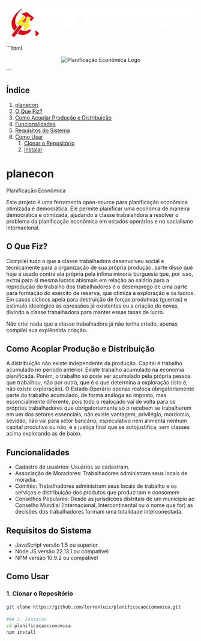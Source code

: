 <p align="center">
    <img src="./public/images/planEconLogoBranca1.png" alt="Planificação Econômica Logo">
</p>
```html
<p align="center">
    <picture>
        <source srcset="./public/images/planEconLogoBranca1.png" media="(prefers-color-scheme: dark)">
        <img src="./public/images/planEconLogo1.png" alt="Planificação Econômica Logo">
    </picture>
</p>
```

## Índice
1. [planecon](#planecon)
2. [O Que Fiz?](#o-que-fiz)
3. [Como Acoplar Produção e Distribuição](#como-acoplar-produção-e-distribuição)
4. [Funcionalidades](#funcionalidades)
5. [Requisitos do Sistema](#requisitos-do-sistema)
6. [Como Usar](#como-usar)
    1. [Clonar o Repositório](#1-clonar-o-repositório)
    2. [Instalar](#2-instalar)


# planecon
Planificação Econômica

Este projeto é uma ferramenta open-source para planificação econômica otimizada e democrática. Ele permite planificar uma economia de maneira democrática e otimizada, ajudando a classe trabalahdora a resolver o problema da planificação econômica em estados operários e no socialismo internacional.

## O Que Fiz?
Compilei tudo o que a classe trabalhadora desenvolveu social e tecnicamente para a organização de sua própria produção, parte disso que hoje é usado contra ela própria pela ínfima minoria burguesia que, por isso, extrai para si mesma lucros abismais em relação ao salário para a reprodução do trabalho dos trabalhadores e o desemprego de uma parte para formação do exército de reserva, que otimiza a exploração e os lucros. Em casos cíclicos apela para destruição de forças produtivas (guerras) e estimulo ideológico às opressões já existentes ou a criação de novas, divindo a classe trabalhadora para manter essas taxas de lucro.

Não criei nada que a classe trabalhadora já não tenha criado, apenas compilei sua explêndida criação.

## Como Acoplar Produção e Distribuição
A distribuição não existe independente da produção.
Capital é trabalho acumulado no período anterior.
Existe trabalho acumulado na economia planificada.
Porém, o trabalho só pode ser acumulado pela própria pessoa que trabalhou, não por outra, que é o que determina a exploração (isto é, não existe exploração).
O Estado Operário apenas realoca obrigatoriamente parte do trabalho acumulado, de forma análoga ao imposto, mas essencialmente diferente, pois todo o realocado vai de volta para os próprios trabalhadores que obrigatoriamente só o recebem se trabalharem em um dos setores essenciais, não existe vantagem, privilégio, mordomia, sevidão, não vai para setor bancário, especulativo nem alimenta nenhum capital produtivo ou não, é a justiça final que se autojustifica, sem classes acima explorando as de baixo.

## Funcionalidades
- Cadastro de usuários: Usuários se cadastram.
- Associação de Moradores: Trabalhadores administram seus locais de moradia.
- Comitês: Trabalhadores administram seus locais de trabalho e os serviços e distribuição dos produtos que produziram e consomem
- Conselhos Populares: Desde as jurisdições distritais de um município ao Conselho Mundial (Internacional, Intercontinental ou o nome que for) as decisões dos trabalhadores formam uma totalidade interconectada.

## Requisitos do Sistema
- JavaScript versão 1.5 ou superior.
- Node.JS versão 22.13.1 ou compatível
- NPM versão 10.9.2 ou compatível

## Como Usar
### 1. Clonar o Repositório
```bash
git clone https://github.com/lorranluiz/planificacaocconomica.git

### 2. Instalar
cd planificacaocconomica
npm install

